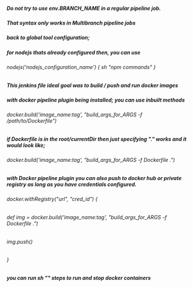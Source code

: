 ##### Do not try to use env.BRANCH_NAME in a regular pipeline job.
##### That syntax only works in Multibranch pipeline jobs

##### back to global tool configuration;
##### for nodejs thats already configured then, you can use
###### nodejs('nodejs_configuration_name') { sh "npm commands" }

##### This jenkins file ideal goal was to build / push and run docker images
##### with docker pipeline plugin being installed; you can use inbuilt methods
###### docker.build('image_name:tag', "build_args_for_ARGS -f <DockerfileName> /path/to/Dockerfile")
##### if Dockerfile is in the root/currentDir then just specifying "." works and it would look like;
###### docker.build('image_name:tag', "build_args_for_ARGS -f Dockerfile .")


##### with Docker pipeline plugin you can also push to docker hub or private registry as long as you have credentials configured.
###### docker.withRegistry("url", "cred_id") { 
######	def img = docker.build('image_name:tag', "build_args_for_ARGS -f Dockerfile .")
###### 	img.push()	
###### }


##### you can run sh "" steps to run and stop docker containers